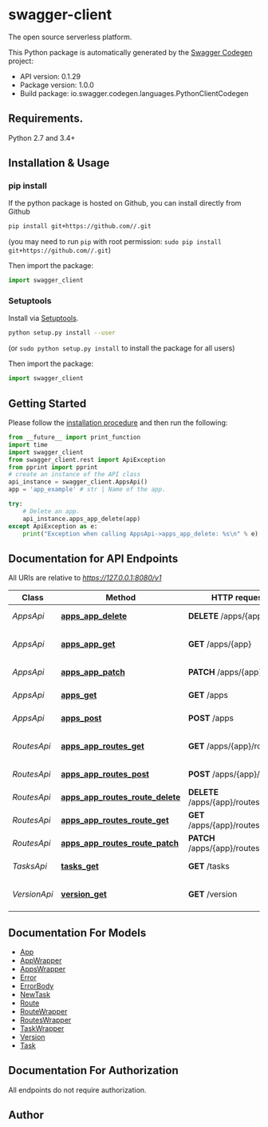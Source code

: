 # swagger-client
The open source serverless platform.

This Python package is automatically generated by the [Swagger Codegen](https://github.com/swagger-api/swagger-codegen) project:

- API version: 0.1.29
- Package version: 1.0.0
- Build package: io.swagger.codegen.languages.PythonClientCodegen

## Requirements.

Python 2.7 and 3.4+

## Installation & Usage
### pip install

If the python package is hosted on Github, you can install directly from Github

```sh
pip install git+https://github.com//.git
```
(you may need to run `pip` with root permission: `sudo pip install git+https://github.com//.git`)

Then import the package:
```python
import swagger_client 
```

### Setuptools

Install via [Setuptools](http://pypi.python.org/pypi/setuptools).

```sh
python setup.py install --user
```
(or `sudo python setup.py install` to install the package for all users)

Then import the package:
```python
import swagger_client
```

## Getting Started

Please follow the [installation procedure](#installation--usage) and then run the following:

```python
from __future__ import print_function
import time
import swagger_client
from swagger_client.rest import ApiException
from pprint import pprint
# create an instance of the API class
api_instance = swagger_client.AppsApi()
app = 'app_example' # str | Name of the app.

try:
    # Delete an app.
    api_instance.apps_app_delete(app)
except ApiException as e:
    print("Exception when calling AppsApi->apps_app_delete: %s\n" % e)

```

## Documentation for API Endpoints

All URIs are relative to *https://127.0.0.1:8080/v1*

Class | Method | HTTP request | Description
------------ | ------------- | ------------- | -------------
*AppsApi* | [**apps_app_delete**](docs/AppsApi.md#apps_app_delete) | **DELETE** /apps/{app} | Delete an app.
*AppsApi* | [**apps_app_get**](docs/AppsApi.md#apps_app_get) | **GET** /apps/{app} | Get information for a app.
*AppsApi* | [**apps_app_patch**](docs/AppsApi.md#apps_app_patch) | **PATCH** /apps/{app} | Updates an app.
*AppsApi* | [**apps_get**](docs/AppsApi.md#apps_get) | **GET** /apps | Get all app names.
*AppsApi* | [**apps_post**](docs/AppsApi.md#apps_post) | **POST** /apps | Post new app
*RoutesApi* | [**apps_app_routes_get**](docs/RoutesApi.md#apps_app_routes_get) | **GET** /apps/{app}/routes | Get route list by app name.
*RoutesApi* | [**apps_app_routes_post**](docs/RoutesApi.md#apps_app_routes_post) | **POST** /apps/{app}/routes | Create new Route
*RoutesApi* | [**apps_app_routes_route_delete**](docs/RoutesApi.md#apps_app_routes_route_delete) | **DELETE** /apps/{app}/routes/{route} | Deletes the route
*RoutesApi* | [**apps_app_routes_route_get**](docs/RoutesApi.md#apps_app_routes_route_get) | **GET** /apps/{app}/routes/{route} | Gets route by name
*RoutesApi* | [**apps_app_routes_route_patch**](docs/RoutesApi.md#apps_app_routes_route_patch) | **PATCH** /apps/{app}/routes/{route} | Update a Route
*TasksApi* | [**tasks_get**](docs/TasksApi.md#tasks_get) | **GET** /tasks | Get next task.
*VersionApi* | [**version_get**](docs/VersionApi.md#version_get) | **GET** /version | Get daemon version.


## Documentation For Models

 - [App](docs/App.md)
 - [AppWrapper](docs/AppWrapper.md)
 - [AppsWrapper](docs/AppsWrapper.md)
 - [Error](docs/Error.md)
 - [ErrorBody](docs/ErrorBody.md)
 - [NewTask](docs/NewTask.md)
 - [Route](docs/Route.md)
 - [RouteWrapper](docs/RouteWrapper.md)
 - [RoutesWrapper](docs/RoutesWrapper.md)
 - [TaskWrapper](docs/TaskWrapper.md)
 - [Version](docs/Version.md)
 - [Task](docs/Task.md)


## Documentation For Authorization

 All endpoints do not require authorization.


## Author



